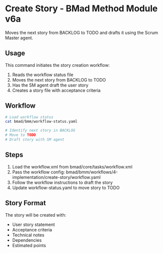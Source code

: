 # Create Story - BMad Method Module v6a

Moves the next story from BACKLOG to TODO and drafts it using the Scrum Master agent.

## Usage

This command initiates the story creation workflow:

1. Reads the workflow status file
2. Moves the next story from BACKLOG to TODO
3. Has the SM agent draft the user story
4. Creates a story file with acceptance criteria

## Workflow

```bash
# Load workflow status
cat bmad/bmm/workflow-status.yaml

# Identify next story in BACKLOG
# Move to TODO
# Draft story with SM agent
```

## Steps

1. Load the workflow.xml from bmad/core/tasks/workflow.xml
2. Pass the workflow config: bmad/bmm/workflows/4-implementation/create-story/workflow.yaml
3. Follow the workflow instructions to draft the story
4. Update workflow-status.yaml to move story to TODO

## Story Format

The story will be created with:
- User story statement
- Acceptance criteria
- Technical notes
- Dependencies
- Estimated points